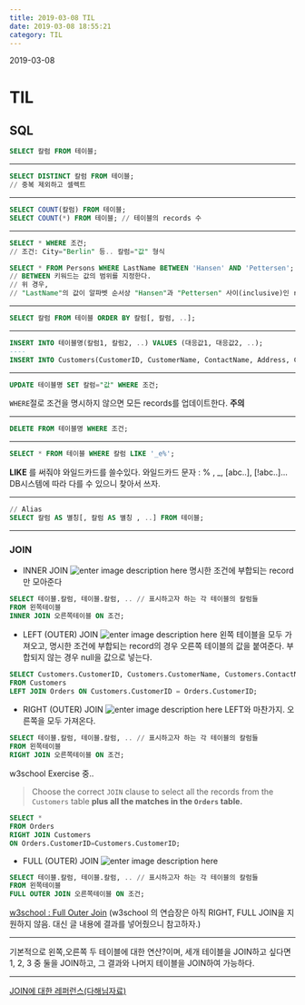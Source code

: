 ```yaml
---
title: 2019-03-08 TIL
date: 2019-03-08 18:55:21
category: TIL
---
```

2019-03-08

# TIL
## SQL
```sql
SELECT 칼럼 FROM 테이블;
```
----
```sql
SELECT DISTINCT 칼럼 FROM 테이블;
// 중복 제외하고 셀렉트
```
----
```sql
SELECT COUNT(칼럼) FROM 테이블;
SELECT COUNT(*) FROM 테이블; // 테이블의 records 수
```
----
```sql
SELECT * WHERE 조건;
// 조건: City="Berlin" 등.. 칼럼="값" 형식
```
```sql
SELECT * FROM Persons WHERE LastName BETWEEN 'Hansen' AND 'Pettersen';
// BETWEEN 키워드는 값의 범위를 지정한다.
// 위 경우,
// "LastName"의 값이 알파벳 순서상 "Hansen"과 "Pettersen" 사이(inclusive)인 record들을 SELECT한다.
```

----
```sql
SELECT 칼럼 FROM 테이블 ORDER BY 칼럼[, 칼럼, ..];
```
----
```sql
INSERT INTO 테이블명(칼럼1, 칼럼2, ..) VALUES (대응값1, 대응값2, ..);
----
INSERT INTO Customers(CustomerID, CustomerName, ContactName, Address, City, PostalCode, Country) VALUES (100, "ASDF", "A", 123, "SEOUL", 12332, "Korea");
```
----
```sql
UPDATE 테이블명 SET 칼럼="값" WHERE 조건;
```
`WHERE`절로 조건을 명시하지 않으면 모든 records를 업데이트한다. **주의**

----

```sql
DELETE FROM 테이블명 WHERE 조건;
```
----
```sql
SELECT * FROM 테이블 WHERE 칼럼 LIKE '_e%';
```
**LIKE** 를 써줘야 와일드카드를 쓸수있다.
와일드카드 문자 : % , _, [abc..],  [!abc..]...
DB시스템에 따라 다를 수 있으니 찾아서 쓰자.

----
```sql
// Alias
SELECT 칼럼 AS 별칭[, 칼럼 AS 별칭 , ..] FROM 테이블;
```
----

### **JOIN**

- INNER JOIN
![enter image description here](https://www.w3schools.com/sql/img_innerjoin.gif)
명시한 조건에 부합되는 record만 모아준다
```sql
SELECT 테이블.칼럼, 테이블.칼럼, .. // 표시하고자 하는 각 테이블의 칼럼들
FROM 왼쪽테이블
INNER JOIN 오른쪽테이블 ON 조건;
```

- LEFT (OUTER) JOIN
![enter image description here](https://www.w3schools.com/sql/img_leftjoin.gif)
왼쪽 테이블을 모두 가져오고, 명시한 조건에 부합되는 record의 경우 오른쪽 테이블의 값을 붙여준다. 부합되지 않는 경우 null을 값으로 넣는다.

```sql
SELECT Customers.CustomerID, Customers.CustomerName, Customers.ContactName, Orders.OrderID, Orders.OrderDate
FROM Customers
LEFT JOIN Orders ON Customers.CustomerID = Orders.CustomerID;
```

- RIGHT (OUTER) JOIN
![enter image description here](https://www.w3schools.com/sql/img_rightjoin.gif)
LEFT와 마찬가지. 오른쪽을 모두 가져온다.
```sql
SELECT 테이블.칼럼, 테이블.칼럼, .. // 표시하고자 하는 각 테이블의 칼럼들
FROM 왼쪽테이블
RIGHT JOIN 오른쪽테이블 ON 조건;
```

w3school Exercise 중..
> Choose the correct  `JOIN`  clause to select all the records from the  `Customers`  table **plus all the matches in the  `Orders`  table.**
```sql
SELECT *
FROM Orders
RIGHT JOIN Customers
ON Orders.CustomerID=Customers.CustomerID;
```

- FULL (OUTER) JOIN
![enter image description here](https://www.w3schools.com/sql/img_fulljoin.gif)
```sql
SELECT 테이블.칼럼, 테이블.칼럼, .. // 표시하고자 하는 각 테이블의 칼럼들
FROM 왼쪽테이블
FULL OUTER JOIN 오른쪽테이블 ON 조건;
```
[w3school : Full Outer Join](https://www.w3schools.com/sql/sql_join_full.asp)
(w3school 의 연습장은 아직 RIGHT, FULL JOIN을 지원하지 않음. 대신 글 내용에 결과를 넣어줬으니 참고하자.)

----
기본적으로 왼쪽,오른쪽 두 테이블에 대한 연산?이며, 세개 테이블을 JOIN하고 싶다면 1, 2, 3 중 둘을 JOIN하고, 그 결과와 나머지 테이블을 JOIN하여 가능하다.

----
[JOIN에 대한 레퍼런스(다해님자료)](http://www.sql-join.com/sql-join-types)
